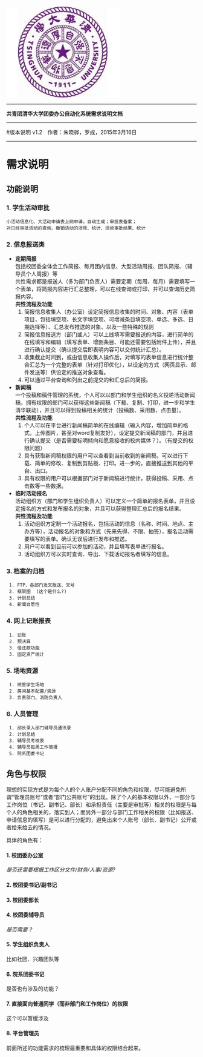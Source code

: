![thulogo](./figs/logo_thu.jpg)
************************************
**共青团清华大学团委办公自动化系统需求说明文档**
****************
#版本说明
v1.2　作者：朱晓骅，罗成，2015年3月16日
*********************************************

# 需求说明
## 功能说明


### 1. 学生活动审批 <!-- *这部分罗成负责* -->
<!-- 这部分与现有学生清华、我去网相结合，改进现有漏洞，添加若干功能，视觉上整合成完整的活动申请审批功能 -->	

	小活动信息化、大活动申请表上网申请，自动生成；审批表备案； 
	对已经审批活动的查询、撤销活动的消除、统计、活动审批结果、统计

### 2. 信息报送类 <!-- *这部分朱晓骅负责* -->
<!-- 活动的报送功能，主要是信息的推送，文件的提交（简单的在线编辑），在线显示、查询，这部分目前团委办公室也不清晰，需要先梳理具体工作流程，再梳理网站功能流程 -->
* **定期简报**  
包括校团委全体会工作简报、每月团内信息、大型活动周报、团队简报、（辅导员个人周报）等  
共性需求都是报送人（多为部门负责人）需要定期（每周、每月）需要填写一个表单，将简报内容进行汇总整理，可以在线查询或打印，并可以查询历史简报内容。   
**共性流程及功能**
     1. 简报信息收集人（办公室）设定简报信息收集的时间、对象<!-- 涉及到是面对部门还是具体人的问题 -->、内容（表单项目，包括填空项、长文字填空项、可增减条目填空项、单选、多选、日期选择等）、汇总发布推送的对象、以及一些特殊的规则<!-- 比如限定时间填写，按先来后到排列等 -->
     2. 简报信息报送方（部门或人）可以上线<!-- 根据规则确定 -->填写需要报送的内容，进行简单的在线填写和编辑（填写表单、增删条目、可能还需要包括附件上传），并且进行确认提交（确认提交后即表明内容可以交付统计汇总）<!--这里又有权限的问题，比如部门的简报是只有部长可以编辑提交，还是部长可以指定人编辑提交，还是可以指定人编辑但是必须部长确认提交 -->。
     3. 收集截止时间到，或由信息收集人操作后，对填写的表单信息进行统计整合汇总为一个完整的表单（针对打印优化），以设定的方式（网页显示、邮件发送等）供设定的推送对象查看。
     4. 可以通过平台查询和列出之前提交的和汇总后的简报。<!-- 这里仍然是有一个权限的问题，究竟谁能看到哪些简报的内容。 -->  
* **新闻稿**  
一个投稿和稿件管理的系统，个人可以以部门和学生组织的名义投递活动新闻稿，拥有权限的部门可以获得这些新闻稿（下载、复制、打印，进一步和学生清华联动），并且可以得到投稿相关的统计（投稿数、采用数、点击量）。  
**共性流程及功能**  
     1. 个人可以在平台进行新闻稿简单的在线编辑（输入内容，增加简单的格式，上传图片，甚至对word复制友好），设定提交新闻稿的部门，并且进行确认提交（是否需要标明倾向和愿意接收的校内媒体？）。（有提交的权限问题）
     2. 具有获取新闻稿权限的用户可以查看到当前收到的新闻稿，可以进行下载、简单的修改、复制到剪贴板、打印。进一步的，直接推送到其他的平台、出口。
     3. 具有权限的用户可以根据部门对于新闻稿进行统计，获得投稿、采用、点击数等一些数据。
* **临时活动报名** <!-- 现有的我去网实现了一部分这方面的功能 -->   
活动组织方（部门和学生组织负责人）可以定义一个简单的报名表单，并且设定报名的方式和发布报名的对象，并且可以获得整理汇总后的报名结果。  
**共性流程及功能**
     1. 活动组织方定制一个活动报名，包括活动的信息（名称、时间、地点、主办方等），活动报名的对象和方式（先来先得、不限、抽签），报名活动需要填写的表单。确认无误后进行发布和推送。
     2. 用户可以看到目前可以参加的活动，并且填写表单进行报名。
     3. 活动组织方可以实时查询、导出、下载活动报名者填写的信息。

### 3. 档案的归档 <!-- *这部分朱晓骅负责* -->
<!-- 这部分需要明确具体工作的流程 -->
     1. FTP、各部门发文报送、文号
     2. 框架图  (这个是什么?)
     3. 计划总结
     4. 新闻自愿性

### 4. 网上记账报表 <!-- *这部分罗成负责* -->
<!-- 这部分的功能基本保持现有流程不变，主要是电子化的过程 -->
     1. 记账
     2. 预决算
     3. 借还款功能
     3. 固定资产统计
     
### 5. 场地资源 <!-- *这部分朱晓骅负责* -->
<!-- 这部分是全新的工作，目前实体化的没有进行 -->
     1. 统管学生场地
     2. 房间基本配置/资源
     3. 负责部门、消防负责人

### 6. 人员管理 <!-- *这部分罗成负责* -->
<!-- 这部分需要联系办公室和组织部协作完成 -->
     1. 部长录入部门辅导员通讯录
     2. 计划总结
     3. 辅导员考核表
     4. 辅导员每周工作简报
     5. 院系团委书记

## 角色与权限
理想的实现方式是为每个人的个人账户分配不同的角色和权限，尽可能避免所谓“管理员账号”或者“部门公共账号”的出现。除了个人的基本权限以外，一部分与工作岗位（书记、副书记、部长）和承担责任（主要是审批等）相关的权限是与每个人的角色相关的，落实到人；而另外一部分与部门工作相关的权限（比如报送、申请信息的填写）是可以进行分配的，避免出来个人账号（部长、副书记）公开或者给来给去的情况。  

具体的角色有：
#### 1. 校团委办公室
*是否还需要根据工作区分文件/财务/人事/资源?*
#### 2. 校团委书记/副书记
#### 3. 校团委部长
#### 4. 校团委辅导员
*是否需要？*
#### 5. 学生组织负责人
比如社团、兴趣团队等
#### 6. 院系团委书记
是否也有涉及的功能？
#### 7. 直接面向普通同学（而非部门和工作岗位）的权限
这个可以暂缓涉及
#### 8. 平台管理员

前面所述的功能需求的梳理最重要和具体的权限结合起来。
